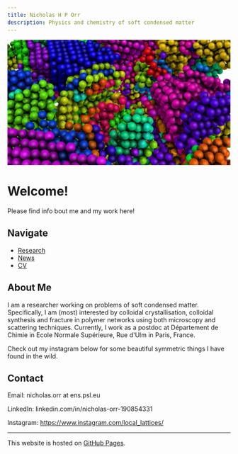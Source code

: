 ```yaml
---
title: Nicholas H P Orr
description: Physics and chemistry of soft condensed matter
---
```


![My Research Image](/Images/DramaticColloidalCrystal.jpg)


# Welcome!

Please find info bout me and my work here! 

## Navigate
- [Research](research.md)
- [News](news.md)
- [CV](cv.md)

## About Me
I am a researcher working on problems of soft condensed matter. Specifically, I am (most) interested by colloidal crystallisation, colloidal synthesis and fracture in polymer networks using both microscopy and scattering techniques. Currently, I work as a postdoc at Département de Chimie in Ecole Normale Supérieure, Rue d'Ulm in Paris, France. 

Check out my instagram below for some beautiful symmetric things I have found in the wild. 

## Contact

Email: nicholas.orr at ens.psl.eu

LinkedIn: linkedin.com/in/nicholas-orr-190854331

Instagram: https://www.instagram.com/local_lattices/

---

This website is hosted on [GitHub Pages](https://pages.github.com/).



